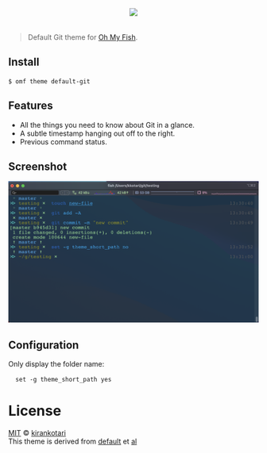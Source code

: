 <div align="center">
  <a href="http://github.com/fish-shell/omf">
  <img width=90px  src="https://cloud.githubusercontent.com/assets/8317250/8510172/f006f0a4-230f-11e5-98b6-5c2e3c87088f.png">
  </a>
</div>
<br>

> Default Git theme for [Oh My Fish][omf-link].

## Install

```fish
$ omf theme default-git
```

## Features

* All the things you need to know about Git in a glance.
* A subtle timestamp hanging out off to the right.
* Previous command status.

## Screenshot

<p align="center">
<img src="./images/default-git.png">
</p>

## Configuration

Only display the folder name:
```
  set -g theme_short_path yes
```

# License

[MIT][mit] © [kirankotari][author]  
This theme is derived from [default][default-link] et [al](https://github.com/kirankotari/default-git/graphs/contributors)


[mit]:            http://opensource.org/licenses/MIT
[author]:         http://github.com/kirankotari
[omf-link]:       https://www.github.com/fish-shell/oh-my-fish
[default-link]:   https://github.com/oh-my-fish/theme-default

